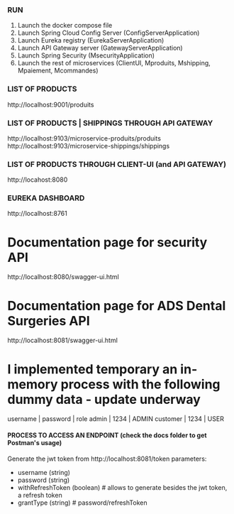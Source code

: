 ### RUN
1. Launch the docker compose file
2. Launch Spring Cloud Config Server (ConfigServerApplication)
3. Launch Eureka registry (EurekaServerApplication)
4. Launch API Gateway server (GatewayServerApplication)
5. Launch Spring Security (MsecurityApplication)
6. Launch the rest of microservices (ClientUI, Mproduits, Mshipping, Mpaiement, Mcommandes)

### LIST OF PRODUCTS
http://localhost:9001/produits    

### LIST OF PRODUCTS | SHIPPINGS THROUGH API GATEWAY
http://localhost:9103/microservice-produits/produits
http://localhost:9103/microservice-shippings/shippings

### LIST OF PRODUCTS THROUGH CLIENT-UI (and API GATEWAY)
http://locahost:8080

### EUREKA DASHBOARD
http://localhost:8761

# Documentation page for security API
http://localhost:8080/swagger-ui.html

# Documentation page for ADS Dental Surgeries API
http://localhost:8081/swagger-ui.html

# I implemented temporary an in-memory process with the following dummy data - update underway
username    | password | role
admin       | 1234     | ADMIN
customer    | 1234     | USER


#### PROCESS TO ACCESS AN ENDPOINT (check the docs folder to get Postman's usage)
Generate the jwt token from http://localhost:8081/token
parameters:
- username (string)
- password (string)
- withRefreshToken (boolean)    # allows to generate besides the jwt token, a refresh token
- grantType (string)            # password/refreshToken